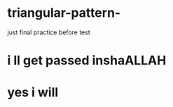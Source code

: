 # triangular-pattern-
just final practice before test
# i ll get passed inshaALLAH
<h1> yes i will</h1>
